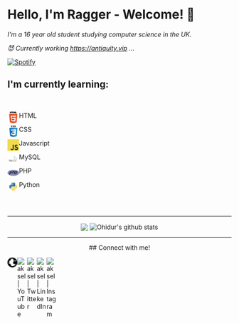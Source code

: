# Hello, I'm Ragger - Welcome! 👋

_I'm a 16 year old student studying computer science in the UK._

_😈 Currently working https://antiquity.vip ..._

[![Spotify](https://my-site-omega.vercel.app/api/spotify)](https://open.spotify.com/user/hkgmzhjemhzlah3aizhv3jcsp)


## I'm currently learning:
<br />

HTML <img align="left" alt="HTML5" width="26px" src="https://raw.githubusercontent.com/github/explore/80688e429a7d4ef2fca1e82350fe8e3517d3494d/topics/html/html.png" />

CSS <img align="left" alt="CSS3" width="26px" src="https://raw.githubusercontent.com/github/explore/80688e429a7d4ef2fca1e82350fe8e3517d3494d/topics/css/css.png" />

Javascript <img align="left" alt="JavaScript" width="26px" src="https://raw.githubusercontent.com/github/explore/80688e429a7d4ef2fca1e82350fe8e3517d3494d/topics/javascript/javascript.png" />

MySQL <img align="left" alt="MySQL" width="26px" src="https://raw.githubusercontent.com/github/explore/80688e429a7d4ef2fca1e82350fe8e3517d3494d/topics/mysql/mysql.png" />

PHP <img align="left" alt="MySQL" width="26px" src="https://raw.githubusercontent.com/github/explore/80688e429a7d4ef2fca1e82350fe8e3517d3494d/topics/php/php.png" />

Python <img align="left" alt="CSS3" width="26px" src="https://raw.githubusercontent.com/github/explore/80688e429a7d4ef2fca1e82350fe8e3517d3494d/topics/python/python.png" />

<br />
<br />

---


<p align="center">
  <img align="center" src="https://github-readme-stats.vercel.app/api/top-langs/?username=aksel-rag&theme=radical&hide_langs_below=1&layout=compact" />
  <img align="center" src="https://github-readme-stats.vercel.app/api?username=aksel-rag&show_icons=true&theme=radical&line_height=21" alt="Ohidur's github stats"/>
</p>


---

<p align="center">
  ## Connect with me!
  
  [<img align="left" alt="antiquity.vip" width="22px" src="https://raw.githubusercontent.com/iconic/open-iconic/master/svg/globe.svg" />][website]
  [<img align="left" alt="aksel | YouTube" width="22px" src="https://cdn.jsdelivr.net/npm/simple-icons@v3/icons/youtube.svg" />][youtube]
  [<img align="left" alt="aksel | Twitter" width="22px" src="https://cdn.jsdelivr.net/npm/simple-icons@v3/icons/twitter.svg" />][twitter]
  [<img align="left" alt="aksel | LinkedIn" width="22px" src="https://cdn.jsdelivr.net/npm/simple-icons@v3/icons/discord.svg" />][discord]
  [<img align="left" alt="aksel | Instagram" width="22px" src="https://cdn.jsdelivr.net/npm/simple-icons@v3/icons/instagram.svg" />][instagram]
</p>

[website]: https://antiquity.vip
[instagram]: https://www.instagram.com/ragger_dh/
[youtube]: https://www.youtube.com/channel/UCIPC-57TcURMRqKQmC_q6oQ
[twitter]: https://twitter.com/Weeby25944300
[discord]: https://discord.gg/CZTHfNB
